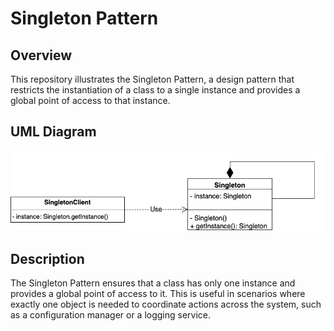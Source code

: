 # Singleton Pattern

## Overview

This repository illustrates the Singleton Pattern, a design pattern that restricts the instantiation of a class to a single instance and provides a global point of access to that instance.

## UML Diagram

![Singleton Pattern UML Diagram](https://github.com/ImCoderz/design-pattern-java/blob/main/assets/SingletonUML.png)

## Description

The Singleton Pattern ensures that a class has only one instance and provides a global point of access to it. This is useful in scenarios where exactly one object is needed to coordinate actions across the system, such as a configuration manager or a logging service.
